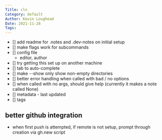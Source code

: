 ```yaml
---  
Title: cln  
Category: default  
Author: Kevin Loughead  
Date: 2021-11-28  
Tags:   
---  
```



- [] add readme for .notes and .dev-notes on initial setup
- [] make flags work for subcommands
- [] config file
  - editor, author
- [] try getting this set up on another machine
- [] tab to auto-complete
- [] make --show only show non-empty directories
- [] better error handling when called with bad / no options
- [] when called with no args, should give help (currently it makes a note called None)
- [] metadata - last updated
- [] tags

## better github integration
- when first push is attempted, if remote is not setup, prompt through creation via gh.new script